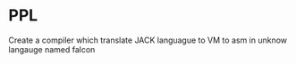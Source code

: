 # PPL
Create a compiler which translate JACK languague to VM to asm in unknow langauge named falcon
